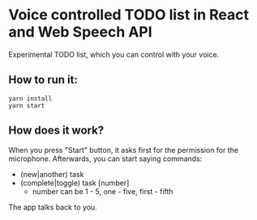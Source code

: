 # Voice controlled TODO list in React and Web Speech API

Experimental TODO list, which you can control with your voice.
## How to run it:

```
yarn install
yarn start
```

## How does it work?

When you press "Start" button, it asks first for the permission for the microphone. Afterwards, you can start saying commands:

- (new|another) task
- (complete|toggle) task [number]
  - number can be 1 - 5, one - five, first - fifth

The app talks back to you.


